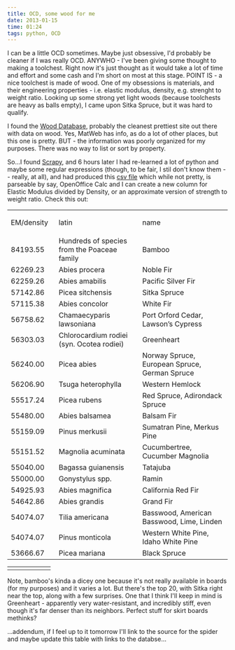 ```yaml
---
title: OCD, some wood for me
date: 2013-01-15
time: 01:24
tags: python, OCD
---
```

<div class="span9">
<p>
I can be a little OCD sometimes. Maybe just obsessive, I'd probably be cleaner if I was really OCD. ANYWHO - I've been giving some 
thought to making a toolchest. Right now it's just thought as it would take a lot of time and effort and some cash and I'm short on 
most at this stage. POINT IS - a nice toolchest is made of wood. One of my obsessions is materials, and their engineering properties - i.e. 
elastic modulus, density, e.g. strenght to weight ratio. Looking up some strong yet light woods (because toolchests are heavy as balls 
empty), I came upon Sitka Spruce, but it was hard to qualify.   
</p><p>
I found the <a href="http://www.wood-database.com/">Wood Database</a>,
probably the cleanest prettiest site out there
 with data on wood. Yes, MatWeb has info, as do a lot of other places, but this one is pretty. BUT - the information was poorly organized for 
 my purposes. There was no way to list or sort by property.   
</p><p>
So...I found <a href="http://www.scrapy.org">Scrapy</a>, and 6 hours later I had re-learned a lot of python and maybe some regular expressions 
 (though, to be fair, I stil don't know them -- really, at all), and had produced this 
 <a href="/assets/output.csv">csv file</a> which while not pretty, is parseable by say, OpenOffice Calc and I can create a new column for 
 Elastic Modulus divided by Density, or an approximate version of strength to weight ratio. Check this out:

<table border="0" cellspacing="0" cellpadding="0" class="table table-bordered table-striped table-hover">
<colgroup>
<col width="131"/>
<col width="343"/>
<col width="399"/>
</colgroup>
<tr>
<td>
<p>EM/density
</p>
</td>
<td>
<p>latin
</p>
</td>
<td>
<p>name
</p>
</td>
</tr>
<tr>
<td>
84193.55

</td>
<td>
 Hundreds of species from the Poaceae family

</td>
<td>
 Bamboo

</td>
</tr>
<tr>
<td>
62269.23

</td>
<td>
 Abies procera

</td>
<td>
 Noble Fir

</td>
</tr>
<tr>
<td>
62259.26

</td>
<td>
 Abies amabilis

</td>
<td>
 Pacific Silver Fir

</td>
</tr>
<tr>
<td>
57142.86

</td>
<td>
 Picea sitchensis

</td>
<td>
 Sitka Spruce

</td>
</tr>
<tr>
<td>
57115.38

</td>
<td>
 Abies concolor

</td>
<td>
 White Fir

</td>
</tr>
<tr>
<td>
56758.62

</td>
<td>
 Chamaecyparis lawsoniana

</td>
<td>
 Port Orford Cedar, Lawson’s Cypress

</td>
</tr>
<tr>
<td>
56303.03

</td>
<td>
 Chlorocardium rodiei (syn. Ocotea rodiei)

</td>
<td>
 Greenheart

</td>
</tr>
<tr>
<td>
56240.00

</td>
<td>
 Picea abies

</td>
<td>
 Norway Spruce, European Spruce, German Spruce

</td>
</tr>
<tr>
<td>
56206.90

</td>
<td>
 Tsuga heterophylla

</td>
<td>
 Western Hemlock

</td>
</tr>
<tr>
<td>
55517.24

</td>
<td>
 Picea rubens

</td>
<td>
 Red Spruce, Adirondack Spruce

</td>
</tr>
<tr>
<td>
55480.00

</td>
<td>
 Abies balsamea

</td>
<td>
 Balsam Fir

</td>
</tr>
<tr>
<td>
55159.09

</td>
<td>
 Pinus merkusii

</td>
<td>
 Sumatran Pine, Merkus Pine

</td>
</tr>
<tr>
<td>
55151.52

</td>
<td>
 Magnolia acuminata

</td>
<td>
 Cucumbertree, Cucumber Magnolia

</td>
</tr>
<tr>
<td>
55040.00

</td>
<td>
 Bagassa guianensis

</td>
<td>
 Tatajuba

</td>
</tr>
<tr>
<td>
55000.00

</td>
<td>
 Gonystylus spp.

</td>
<td>
 Ramin

</td>
</tr>
<tr>
<td>
54925.93

</td>
<td>
 Abies magnifica

</td>
<td>
 California Red Fir

</td>
</tr>
<tr>
<td>
54642.86

</td>
<td>
 Abies grandis

</td>
<td>
 Grand Fir
</td>
</tr>
<tr>
<td>
54074.07
</td>
<td>
 Tilia americana
</td>
<td>
 Basswood, American Basswood, Lime, Linden
</td>
</tr>
<tr>
<td>
54074.07
</td>
<td>
 Pinus monticola
</td>
<td>
 Western White Pine, Idaho White Pine
</td>
</tr>
<tr>
<td>
53666.67
</td>
<td>
 Picea mariana
</td>
<td>
 Black Spruce
</td>
</tr>
</table>
<table border="0" cellspacing="0" cellpadding="0">
<colgroup>
<col width="99"/>
</colgroup>
<tr>
<td> 
</td>
</tr>
</table>
</p><p>
Note, bamboo's kinda a dicey one because it's not really available in boards (for my purposes) and it varies a lot. But there's the top 20,
with Sitka right near the top, along with a few surprises. One that I think I'll keep in mind is Greenheart - apparently very 
water-resistant, and incredibly stiff, even though it's far denser than its neighbors. Perfect stuff for skirt boards methinks?
</p><p>
...addendum, if I feel up to it tomorrow I'll link to the source for the spider and maybe update this table with links to the databse...
</p>
</div>
